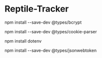# Reptile-Tracker

npm install --save-dev @types/bcrypt

npm install --save-dev @types/cookie-parser

npm install dotenv

npm install --save-dev @types/jsonwebtoken